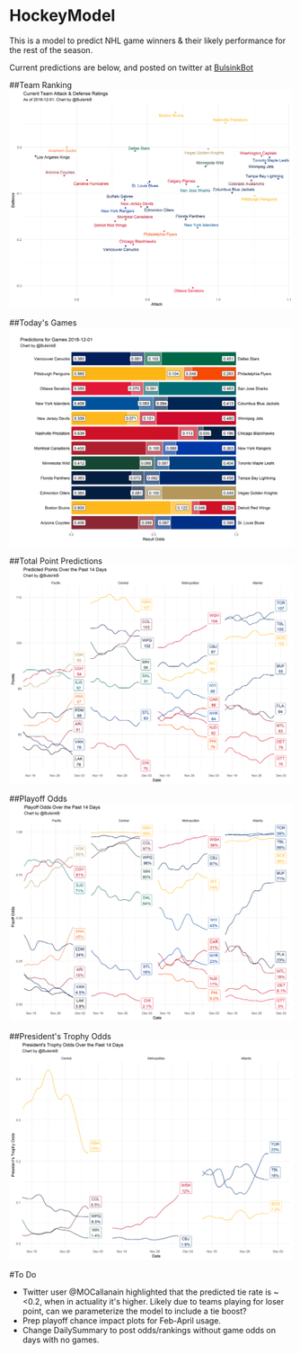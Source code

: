 # HockeyModel

This is a model to predict NHL game winners & their likely performance for the rest of the season. 

Current predictions are below, and posted on twitter at [BulsinkBot](https://www.twitter.com/BulsinkB)

##Team Ranking
![Team Ranking](prediction_results/graphics/current_rating.png)

##Today's Games
![Today's Games](prediction_results/graphics/today_odds.png)

##Total Point Predictions
![Total Point Predictions](prediction_results/graphics/point_predict.png)

##Playoff Odds
![Playoff Odds](prediction_results/graphics/playoff_odds.png)

##President's Trophy Odds
![President's Trophy Odds](prediction_results/graphics/president_odds.png)

#To Do

- Twitter user @MOCallanain highlighted that the predicted tie rate is ~<0.2, when in actuality it's higher. Likely due to teams playing for loser point, can we parameterize the model to include a tie boost? 
- Prep playoff chance impact plots for Feb-April usage.
- Change DailySummary to post odds/rankings without game odds on days with no games. 

